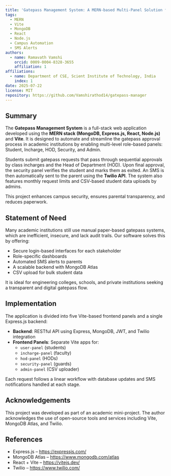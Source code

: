 ```yaml
---
title: 'Gatepass Management System: A MERN-based Multi-Panel Solution for Campus Access Control'
tags:
  - MERN
  - Vite
  - MongoDB
  - React
  - Node.js
  - Campus Automation
  - SMS Alerts
authors:
  - name: Ramavath Vamshi
    orcid: 0009-0004-8328-3655
    affiliation: 1
affiliations:
  - name: Department of CSE, Scient Institute of Technology, India
    index: 1
date: 2025-07-22
license: MIT
repository: https://github.com/Vamshirathod14/gatepass-manager
---
```


## Summary

The **Gatepass Management System** is a full-stack web application developed using the **MERN stack (MongoDB, Express.js, React, Node.js)** and **Vite**. It is designed to automate and streamline the gatepass approval process in academic institutions by enabling multi-level role-based panels: Student, Incharge, HOD, Security, and Admin.

Students submit gatepass requests that pass through sequential approvals by class incharges and the Head of Department (HOD). Upon final approval, the security panel verifies the student and marks them as exited. An SMS is then automatically sent to the parent using the **Twilio API**. The system also features monthly request limits and CSV-based student data uploads by admins.

This project enhances campus security, ensures parental transparency, and reduces paperwork.

## Statement of Need

Many academic institutions still use manual paper-based gatepass systems, which are inefficient, insecure, and lack audit trails. Our software solves this by offering:

- Secure login-based interfaces for each stakeholder
- Role-specific dashboards
- Automated SMS alerts to parents
- A scalable backend with MongoDB Atlas
- CSV upload for bulk student data

It is ideal for engineering colleges, schools, and private institutions seeking a transparent and digital gatepass flow.

## Implementation

The application is divided into five Vite-based frontend panels and a single Express.js backend:

- **Backend**: RESTful API using Express, MongoDB, JWT, and Twilio integration
- **Frontend Panels**: Separate Vite apps for:
  - `user-panel` (students)
  - `incharge-panel` (faculty)
  - `hod-panel` (HODs)
  - `security-panel` (guards)
  - `admin-panel` (CSV uploader)

Each request follows a linear workflow with database updates and SMS notifications handled at each stage.

## Acknowledgements

This project was developed as part of an academic mini-project. The author acknowledges the use of open-source tools and services including Vite, MongoDB Atlas, and Twilio.

## References

- Express.js – https://expressjs.com/
- MongoDB Atlas – https://www.mongodb.com/atlas
- React + Vite – https://vitejs.dev/
- Twilio – https://www.twilio.com/
